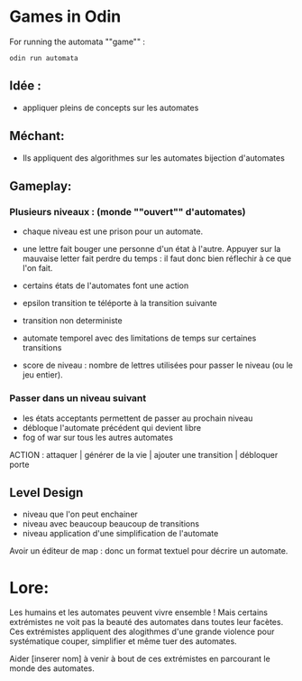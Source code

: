 # Games in Odin

For running the automata ""game"" :
```
odin run automata
```

## Idée :
- appliquer pleins de concepts sur les automates

## Méchant:
- Ils appliquent des algorithmes sur les automates
bijection d'automates

## Gameplay:
### Plusieurs niveaux : (monde ""ouvert"" d'automates)
- chaque niveau est une prison pour un automate.
- une lettre fait bouger une personne d'un état à l'autre.
Appuyer sur la mauvaise letter fait perdre du temps : il faut donc bien réflechir
à ce que l'on fait.
- certains états de l'automates font une action
- epsilon transition te téléporte à la transition suivante
- transition non deterministe 
- automate temporel avec des limitations de temps sur certaines transitions

- score de niveau : nombre de lettres utilisées pour passer le niveau (ou le jeu
  entier).

### Passer dans un niveau suivant
- les états acceptants permettent de passer au prochain niveau
- débloque l'automate précédent qui devient libre
- fog of war sur tous les autres automates

ACTION : attaquer | générer de la vie | ajouter une transition | débloquer porte


## Level Design
- niveau que l'on peut enchainer
- niveau avec beaucoup beaucoup de transitions
- niveau application d'une simplification de l'automate

Avoir un éditeur de map : donc un format textuel pour décrire un automate.


# Lore:
Les humains et les automates peuvent vivre ensemble !
Mais certains extrémistes ne voit pas la beauté des automates dans toutes leur
facètes. Ces extrémistes appliquent des alogithmes d'une grande violence pour
systématique couper, simplifier et même tuer des automates.

Aider [inserer nom] à venir à bout de ces extrémistes en parcourant le monde des
automates.
